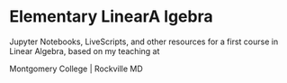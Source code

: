 # Elementary LinearA lgebra
Jupyter Notebooks, LiveScripts, and other resources for a first course in Linear Algebra, based on my teaching at 

Montgomery College | Rockville MD
